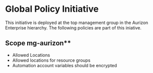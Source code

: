# Global Policy Initiative

This initiative is deployed at the top management group in the Aurizon Enterprise hierarchy. The following policies are part of this iniative.

##  Scope mg-aurizon**

- Allowed Locations
- Allowed locations for resource groups
- Automation account variables should be encrypted